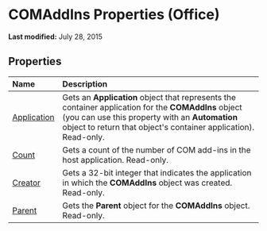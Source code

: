 
# COMAddIns Properties (Office)

 **Last modified:** July 28, 2015


## Properties



|**Name**|**Description**|
|:-----|:-----|
| [Application](d1ee6b80-0a48-33e8-3fc3-45bc73ad1413.md)|Gets an  **Application** object that represents the container application for the **COMAddIns** object (you can use this property with an **Automation** object to return that object's container application). Read-only.|
| [Count](5522bdc5-15b5-473f-94e3-5010a3d30f4a.md)|Gets a count of the number of COM add-ins in the host application. Read-only.|
| [Creator](dedee4b9-f340-d8fa-2285-3f32a1c4f00a.md)|Gets a 32-bit integer that indicates the application in which the  **COMAddIns** object was created. Read-only.|
| [Parent](1d0adb7a-867f-0241-8f13-1ba3310f201b.md)|Gets the  **Parent** object for the **COMAddIns** object. Read-only.|
